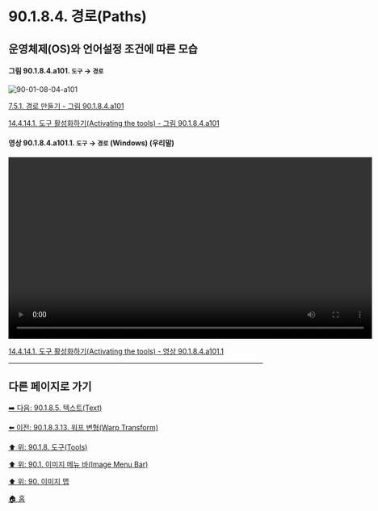 # 90.1.8.4. 경로(Paths)
## 운영체제(OS)와 언어설정 조건에 따른 모습

<a id="90-01-08-04-a101"></a>

#### 그림 90.1.8.4.a101. `도구` → `경로`
![90-01-08-04-a101](https://github.com/wonder13662/gimp/assets/15767104/724c198c-17ce-441b-ad81-56b4e9155759)

[7.5.1. 경로 만들기 - 그림 90.1.8.4.a101](./07-05-01-path-creation.md#90-01-08-04-a101)

[14.4.14.1. 도구 활성화하기(Activating the tools) - 그림 90.1.8.4.a101](./14-04-14-01-activating_the_tool.md#90-01-08-04-a101)

<a id="90-01-08-04-a101-01"></a>

#### 영상 90.1.8.4.a101.1. `도구` → `경로` (Windows) (우리말)
<video controls="controls" width="720" src="https://github.com/wonder13662/gimp/assets/15767104/92952a93-ceea-4c31-9876-d448018bc1a3"></video>

[14.4.14.1. 도구 활성화하기(Activating the tools) - 영상 90.1.8.4.a101.1](./14-04-14-01-activating_the_tool.md#)

***

## 다른 페이지로 가기

[➡️ 다음: 90.1.8.5. 텍스트(Text)](./90-01-08-05-text.md)

[⬅️ 이전: 90.1.8.3.13. 워프 변형(Warp Transform)](./90-01-08-03-13-warp_transform.md)

[⬆️ 위: 90.1.8. 도구(Tools)](./90-01-08-00-tools.md)

[⬆️ 위: 90.1. 이미지 메뉴 바(Image Menu Bar)](./90-01-00-image-menu-bar.md)

[⬆️ 위: 90. 이미지 맵](./90-00-image-map.md)

[🏠 홈](./00-home.md)
